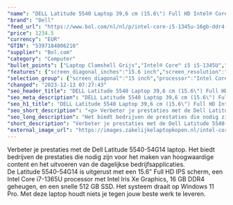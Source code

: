```yaml
---
"name": "DELL Latitude 5540 Laptop 39,6 cm (15.6\") Full HD Intel® Core™ i5 i5-1345U 16 GB DDR4-SDRAM 512 GB SSD Wi-Fi 6E (802.11ax) Windows 11 Pro Grijs"
"brand": "Dell"
"feed_url": "https://www.bol.com/nl/nl/p/intel-core-i5-1345u-16gb-ddr4-sdram-512gb-ssd-38-1-cm-full-hd-1920-x-1080-ips-intel-iris-xe-graphics-lan-wlan-webcam-windows-11-pro-64-bit/9300000148312148"
"price": 1234.5
"currency": "EUR"
"GTIN": "5397184806210"
"supplier": "Bol.com"
"category": "Computer"
"bullet_points": ["Laptop Clamshell Grijs","Intel® Core™ i5 i5-1345U","39,6 cm (15.6\") Full HD 1920 x 1080 Pixels IPS LED backlight 16:9","16 GB DDR4-SDRAM 3200 MHz 2 x 8 GB","512 GB SSD","Intel Iris Xe Graphics","Wi-Fi 6E (802.11ax) Ethernet LAN 10,100,1000 Mbit/s Bluetooth","Lithium-Ion (Li-Ion) 54 Wh 65 W","Windows 11 Pro 64-bit"]
"features": {"screen_diagonal_inches":"15.6 inch","screen_resolution":"1920 x 1080 Pixels","processor_family":"Intel® Core™ i5","memory_size":"16 GB","memory_type":"DDR4-SDRAM","total_storage_space":"512 GB","operating_system":"Windows","battery_capacity":"54 Wh","width":"357,8 mm","depth":"233,3 mm","weight":"1,61 kg","graphics_card":"Intel Iris Xe Graphics"}
"selection_group": {"screen_diagonal":"15 inch","processor":"Intel Core i5","changed_price_past_3_days":false,"product_family":"Latitude"}
"changed": "2023-12-13 07:27:43"
"seo_header_title": "DELL Latitude 5540 Laptop 39,6 cm (15.6\") Full HD Intel® Core™ i5 i5-1345U 16 GB DDR4-SDRAM 512 GB SSD Wi-Fi 6E (802.11ax) Windows 11 Pro Grijs"
"seo_meta_description": "DELL Latitude 5540 Laptop 39,6 cm (15.6\") Full HD Intel® Core™ i5 i5-1345U 16 GB DDR4-SDRAM 512 GB SSD Wi-Fi 6E (802.11ax) Windows 11 Pro Grijs"
"seo_h1_title": "DELL Latitude 5540 Laptop 39,6 cm (15.6\") Full HD Intel® Core™ i5 i5-1345U 16 GB DDR4-SDRAM 512 GB SSD Wi-Fi 6E (802.11ax) Windows 11 Pro Grijs"
"seo_short_description": "<p> Verbeter je prestaties met de Dell Latitude 5540-54G14 laptop."
"seo_long_description": "Het biedt bedrijven de prestaties die nodig zijn voor het maken van hoogwaardige content en het uitvoeren van de dagelijkse bedrijfsapplicaties. <br />De Latitude 5540-54G14 is uitgerust met een 15. 6\" Full HD IPS scherm, een Intel Core i7-1365U processor met Intel Iris Xe Graphics, 16 GB DDR4 geheugen, en een snelle 512 GB SSD. Het systeem draait op Windows 11 Pro. Met deze laptop houdt niets je tegen jouw beste werk te leveren. </p>"
"short_description": "Verbeter je prestaties met de Dell Latitude 5540-54G14 laptop. Het biedt bedrijven de prestaties die nodig zijn voor het maken van hoogwaardige content en het uitvoeren van de dagelijkse bedrijfsapplicaties. De Latitude 5540-54G14 is uitgerust met een 15.6\" Full HD IPS scherm, een Intel Core i7-1365U processor met Intel Iris Xe Graphics, 16 GB DDR4 geheugen, en een snelle 512 GB SSD. Het systeem draait op Windows 11 Pro. Met deze laptop houdt niets je tegen jouw beste werk te leveren."
"external_image_url": "https://images.zakelijkelaptopkopen.nl/intel-core-i5-1345u-16gb-ddr4-sdram-512gb-ssd-38-1-cm-full-hd-1920-x-1080-ips-intel-iris-xe-graphics-lan-wlan-webcam-windows-11-pro-64-bit.webp"
---
```


<p> Verbeter je prestaties met de Dell Latitude 5540-54G14 laptop. Het biedt bedrijven de prestaties die nodig zijn voor het maken van hoogwaardige content en het uitvoeren van de dagelijkse bedrijfsapplicaties.<br />De Latitude 5540-54G14 is uitgerust met een 15.6" Full HD IPS scherm, een Intel Core i7-1365U processor met Intel Iris Xe Graphics, 16 GB DDR4 geheugen, en een snelle 512 GB SSD. Het systeem draait op Windows 11 Pro. Met deze laptop houdt niets je tegen jouw beste werk te leveren. </p>